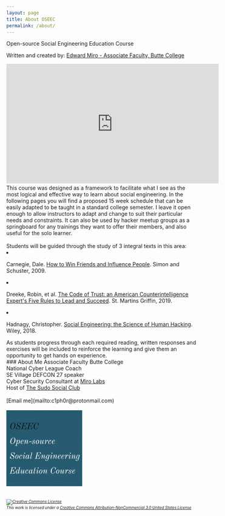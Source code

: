 ```yaml
---
layout: page
title: About OSEEC
permalink: /about/
---
```

<p>Open-source Social Engineering Education Course</p>
<p>Written and created by: <a href="https://c1ph0r.github.io/">Edward Miro - Associate Faculty, Butte College</a></p>
<iframe width="560" height="315" src="https://www.youtube.com/embed/leSibz8kBU8" frameborder="0" allow="accelerometer; autoplay; encrypted-media; gyroscope; picture-in-picture" allowfullscreen></iframe>
This course was designed as a framework to facilitate what I see as the most logical and effective way to learn about social engineering. In the following pages you will find a proposed 15 week schedule that can be easily adapted to be taught in a standard college semester. I leave it open enough to allow instructors to adapt and change to suit their particular needs and constraints. It can also be used by hacker meetup groups as a springboard for any trainings they want to offer their members, and also useful for the solo learner. 
<br><br>
Students will be guided through the study of 3 integral texts in this area: 
<li><p>Carnegie, Dale. <u>How to Win Friends and Influence People</u>. Simon and Schuster, 2009.</p></li> 
<li><p>Dreeke, Robin, et al. <u>The Code of Trust: an American Counterintelligence Expert&#39;s Five Rules to Lead and Succeed</u>. St. Martins Griffin, 2019.</p></li> 
<li><p>Hadnagy, Christopher. <u>Social Engineering: the Science of Human Hacking</u>. Wiley, 2018.</p></li> 
As students progress through each required reading, written responses and exercises will be included to reinforce the learning and give them an opportunity to get hands on experience. 
<br>
### About Me
Associate Faculty Butte College<br>
National Cyber League Coach<br>
SE Village DEFCON 27 speaker<br>
Cyber Security Consultant at <a href="https://www.mirolabs.info">Miro Labs</a><br>
Host of <a href="https://sudosocialclub.com/">The Sudo Social Club</a><br><br>
[Email me](mailto:c1ph0r@protonmail.com)<br><br>
<img src="/images/thumbs/OSEEC.PNG" alt="OSEEC" width="200" height="200">
<br><br>
<h6 style="font-size:10px;"><a rel="license" href="http://creativecommons.org/licenses/by-nc/3.0/us/"><img alt="Creative Commons License" style="border-width:0" src="https://i.creativecommons.org/l/by-nc/3.0/us/88x31.png" /></a><br />This work is licensed under a <a rel="license" href="http://creativecommons.org/licenses/by-nc/3.0/us/">Creative Commons Attribution-NonCommercial 3.0 United States License</a></h6>
